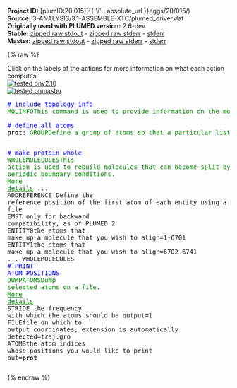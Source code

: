 **Project ID:** [plumID:20.015]({{ '/' | absolute_url }}eggs/20/015/)  
**Source:** 3-ANALYSIS/3.1-ASSEMBLE-XTC/plumed_driver.dat  
**Originally used with PLUMED version:** 2.6-dev  
**Stable:** [zipped raw stdout](plumed_driver.dat.plumed.stdout.txt.zip) - [zipped raw stderr](plumed_driver.dat.plumed.stderr.txt.zip) - [stderr](plumed_driver.dat.plumed.stderr)  
**Master:** [zipped raw stdout](plumed_driver.dat.plumed_master.stdout.txt.zip) - [zipped raw stderr](plumed_driver.dat.plumed_master.stderr.txt.zip) - [stderr](plumed_driver.dat.plumed_master.stderr)  

{% raw %}
<div class="plumedpreheader">
<div class="headerInfo" id="value_details_data/3-ANALYSIS/3.1-ASSEMBLE-XTC/plumed_driver.dat"> Click on the labels of the actions for more information on what each action computes </div>
<div class="containerBadge">
<div class="headerBadge"><a href="plumed_driver.dat.plumed.stderr"><img src="https://img.shields.io/badge/v2.10-passing-green.svg" alt="tested onv2.10" /></a></div>
<div class="headerBadge"><a href="plumed_driver.dat.plumed_master.stderr"><img src="https://img.shields.io/badge/master-passing-green.svg" alt="tested onmaster" /></a></div>
</div>
</div>
<pre class="plumedlisting">
<span style="color:blue" class="comment"># include topology info</span>
<span class="plumedtooltip" style="color:green">MOLINFO<span class="right">This command is used to provide information on the molecules that are present in your system. <a href="https://www.plumed.org/doc-master/user-doc/html/MOLINFO" style="color:green">More details</a><i></i></span></span> <span class="plumedtooltip">STRUCTURE<span class="right">a file in pdb format containing a reference structure<i></i></span></span>=../../0-TOPO/step5_charmm2gmx.pdb <span class="plumedtooltip">WHOLE<span class="right"> The reference structure is whole, i<i></i></span></span>
<br/><span style="color:blue" class="comment"># define all atoms</span>
<span style="display:none;" id="data/3-ANALYSIS/3.1-ASSEMBLE-XTC/plumed_driver.dat">The MOLINFO action with label <b></b> calculates something</span><b name="data/3-ANALYSIS/3.1-ASSEMBLE-XTC/plumed_driver.datprot" onclick='showPath("data/3-ANALYSIS/3.1-ASSEMBLE-XTC/plumed_driver.dat","data/3-ANALYSIS/3.1-ASSEMBLE-XTC/plumed_driver.datprot","data/3-ANALYSIS/3.1-ASSEMBLE-XTC/plumed_driver.datprot","brown")'>prot</b>: <span class="plumedtooltip" style="color:green">GROUP<span class="right">Define a group of atoms so that a particular list of atoms can be referenced with a single label in definitions of CVs or virtual atoms. <a href="https://www.plumed.org/doc-master/user-doc/html/GROUP" style="color:green">More details</a><i></i></span></span> <span class="plumedtooltip">NDX_FILE<span class="right">the name of index file (gromacs syntax)<i></i></span></span>=<b name="data/3-ANALYSIS/3.1-ASSEMBLE-XTC/plumed_driver.dat">../../0-TOPO/index.ndx</b> <span class="plumedtooltip">NDX_GROUP<span class="right">the name of the group to be imported (gromacs syntax) - first group found is used by default<i></i></span></span>=PROT

<span style="color:blue" class="comment"># make protein whole</span>
<span style="display:none;" id="data/3-ANALYSIS/3.1-ASSEMBLE-XTC/plumed_driver.datprot">The GROUP action with label <b>prot</b> calculates something</span><span class="plumedtooltip" style="color:green">WHOLEMOLECULES<span class="right">This action is used to rebuild molecules that can become split by the periodic boundary conditions. <a href="https://www.plumed.org/doc-master/user-doc/html/WHOLEMOLECULES" style="color:green">More details</a><i></i></span></span> ...
<span class="plumedtooltip">ADDREFERENCE<span class="right"> Define the reference position of the first atom of each entity using a PDB file<i></i></span></span>
<span class="plumedtooltip">EMST<span class="right"> only for backward compatibility, as of PLUMED 2<i></i></span></span>
<span class="plumedtooltip">ENTITY0<span class="right">the atoms that make up a molecule that you wish to align<i></i></span></span>=1-6701
<span class="plumedtooltip">ENTITY1<span class="right">the atoms that make up a molecule that you wish to align<i></i></span></span>=6702-6741
... WHOLEMOLECULES
<br/><span style="color:blue" class="comment"># PRINT ATOM POSITIONS</span>
<span class="plumedtooltip" style="color:green">DUMPATOMS<span class="right">Dump selected atoms on a file. <a href="https://www.plumed.org/doc-master/user-doc/html/DUMPATOMS" style="color:green">More details</a><i></i></span></span> <span class="plumedtooltip">STRIDE<span class="right"> the frequency with which the atoms should be output<i></i></span></span>=1 <span class="plumedtooltip">FILE<span class="right">file on which to output coordinates; extension is automatically detected<i></i></span></span>=traj.gro <span class="plumedtooltip">ATOMS<span class="right">the atom indices whose positions you would like to print out<i></i></span></span>=<b name="data/3-ANALYSIS/3.1-ASSEMBLE-XTC/plumed_driver.datprot">prot</b>
</pre>
{% endraw %}
